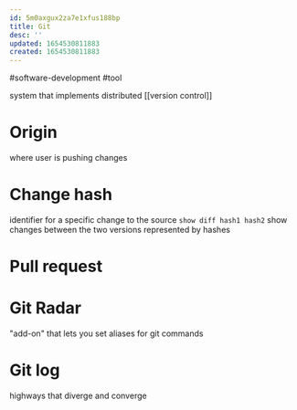```yaml
---
id: 5m0axgux2za7e1xfus188bp
title: Git
desc: ''
updated: 1654530811883
created: 1654530811883
---
```

#software-development #tool 

system that implements distributed [[version control]]

# Origin
where user is pushing changes

# Change hash
identifier for a specific change to the source
`show diff hash1 hash2` show changes between the two versions represented by hashes

# Pull request

# Git Radar
"add-on" that lets you set aliases for git commands

# Git log
highways that diverge and converge
